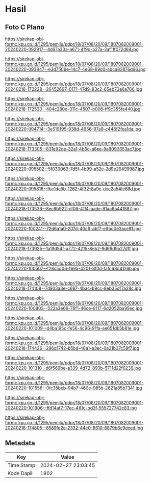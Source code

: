 # Hasil

## Foto C Plano

https://sirekap-obj-formc.kpu.go.id/1295/pemilu/pdpr/18/07/08/20/09/1807082009001-20240220-092917--4d67a33a-a671-4f9d-b27a-3af1ff072d68.jpg

https://sirekap-obj-formc.kpu.go.id/1295/pemilu/pdpr/18/07/08/20/09/1807082009001-20240220-093847--e3d7509e-14c7-4e68-89d0-abca82876d96.jpg

https://sirekap-obj-formc.kpu.go.id/1295/pemilu/pdpr/18/07/08/20/09/1807082009001-20240218-172228--26452697-0171-47d9-83c2-65eb73e6a786.jpg

https://sirekap-obj-formc.kpu.go.id/1295/pemilu/pdpr/18/07/08/20/09/1807082009001-20240218-172530--404c280d-311c-4507-b006-ff9c355fe440.jpg

https://sirekap-obj-formc.kpu.go.id/1295/pemilu/pdpr/18/07/08/20/09/1807082009001-20240220-094714--3e519195-938d-4956-97a9-c446f2fea1da.jpg

https://sirekap-obj-formc.kpu.go.id/1295/pemilu/pdpr/18/07/08/20/09/1807082009001-20240218-173305--831e92de-32a1-4b5c-a6ee-9a8093653ac7.jpg

https://sirekap-obj-formc.kpu.go.id/1295/pemilu/pdpr/18/07/08/20/09/1807082009001-20240220-095502--5f030063-7d5f-4b99-a52e-2d9e29499987.jpg

https://sirekap-obj-formc.kpu.go.id/1295/pemilu/pdpr/18/07/08/20/09/1807082009001-20240220-095816--fbc1da5b-1262-4f32-8a9e-dcc2a54fe68d.jpg

https://sirekap-obj-formc.kpu.go.id/1295/pemilu/pdpr/18/07/08/20/09/1807082009001-20240218-173536--8ec8b922-cf06-41f4-aade-81aa8a441887.jpg

https://sirekap-obj-formc.kpu.go.id/1295/pemilu/pdpr/18/07/08/20/09/1807082009001-20240220-100241--72d6a1a0-207d-40c9-abf7-e9bc0e3ace81.jpg

https://sirekap-obj-formc.kpu.go.id/1295/pemilu/pdpr/18/07/08/20/09/1807082009001-20240218-173925--1a19d54f-a772-4215-8eb2-9d66d9a27d1f.jpg

https://sirekap-obj-formc.kpu.go.id/1295/pemilu/pdpr/18/07/08/20/09/1807082009001-20240220-100507--f28c5d06-f695-4201-8f0d-fafc68d4126b.jpg

https://sirekap-obj-formc.kpu.go.id/1295/pemilu/pdpr/18/07/08/20/09/1807082009001-20240218-174108--7d903a3e-c697-4bac-b9cc-8eb35d17a28c.jpg

https://sirekap-obj-formc.kpu.go.id/1295/pemilu/pdpr/18/07/08/20/09/1807082009001-20240220-100803--022a3e69-76f1-46ce-8117-6d2052ba99ec.jpg

https://sirekap-obj-formc.kpu.go.id/1295/pemilu/pdpr/18/07/08/20/09/1807082009001-20240220-101009--d4ba195c-fe56-4c96-91fa-ae651db5b81e.jpg

https://sirekap-obj-formc.kpu.go.id/1295/pemilu/pdpr/18/07/08/20/09/1807082009001-20240218-174426--296d1742-b5bd-48a1-a3ec-0a21b37c58f7.jpg

https://sirekap-obj-formc.kpu.go.id/1295/pemilu/pdpr/18/07/08/20/09/1807082009001-20240220-101310--d6f569be-a339-4d72-893b-5711d22f0236.jpg

https://sirekap-obj-formc.kpu.go.id/1295/pemilu/pdpr/18/07/08/20/09/1807082009001-20240220-101556--0fc35beb-94b7-460e-985b-2621a85b7341.jpg

https://sirekap-obj-formc.kpu.go.id/1295/pemilu/pdpr/18/07/08/20/09/1807082009001-20240220-101906--ffd14af7-17ec-461c-bd3f-555727742c83.jpg

https://sirekap-obj-formc.kpu.go.id/1295/pemilu/pdpr/18/07/08/20/09/1807082009001-20240218-174805--6589fe2e-2332-44c0-8610-8879b6c9dced.jpg


## Metadata

| Key        | Value               |
| ---------- | ------------------- |
| Time Stamp | 2024-02-27 23:03:45 |
| Kode Dapil | 1802                |



